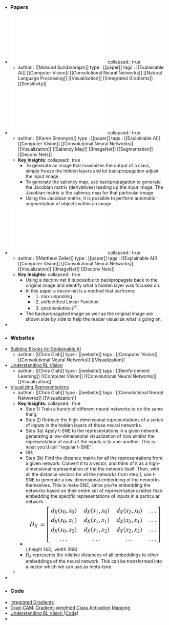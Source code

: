 - ### Papers
- ![Axiomatic Attribution for Deep Networks.pdf](../assets/Axiomatic_Attribution_for_Deep_Networks_1675794540135_0.pdf)
  collapsed:: true
	- author : [[Mukund Sundararajan]]
	  type : [[paper]]
	  tags : [[Explainable AI]] [[Computer Vision]] [[Convolutional Neural Networks]] [[Natural Language Processing]] [[Visualization]] [[Integrated Gradients]] [[Sensitivity]]
- ![Deep Inside Convolutional Networks - Visualising Image Classification Models and Saliency Maps.pdf](../assets/Deep_Inside_Convolutional_Networks_-_Visualising_Image_Classification_Models_and_Saliency_Maps_1675714177817_0.pdf)
  collapsed:: true
	- author : [[Karen Simonyan]]
	  type : [[paper]]
	  tags : [[Explainable AI]] [[Computer Vision]] [[Convolutional Neural Networks]] [[Visualization]] [[Saliency Map]] [[ImageNet]] [[Segmentation]] [[Deconv Nets]]
	- **Key Insights**:
	  collapsed:: true
		- To generate an image that maximizes the output of a class, simply freeze the hidden layers and let backpropagation adjust the input image.
		- To generate the saliency map, use backpropagation to generate the Jacobian matrix (derivatives) leading up the input image.  The Jacobian matrix is the saliency map for that particular image.
		- Using the Jacobian matrix, it is possible to perform automatic segmentation of objects within an image.
- ![Visualizing and Understanding Convolutional Networks.pdf](../assets/Visualizing_and_Understanding_Convolutional_Networks_1675460396745_0.pdf)
  collapsed:: true
	- author : [[Matthew Zeiler]] 
	  type : [[paper]]
	  tags : [[Explainable AI]] [[Computer Vision]] [[Convolutional Neural Networks]] [[Visualization]] [[ImageNet]] [[Deconv Nets]]
	- **Key Insights:**
	  collapsed:: true
		- Using a deconv net it is possible to backpropagate back to the original image and identify what a hidden layer was focused on.
		- In this paper a decov net is a method that performs:
			- 1. max unpooling
			- 2. unRectified Linear Function
			- 3. unconvolution $F^{T}$
		- The backpropagated image as well as the original image are shown side by side to help the reader visualize what is going on.
-
- ### Websites
- [Building Blocks for Explainable AI](https://distill.pub/2018/building-blocks/)
	- author : [[Chris Olah]]
	  type : [[website]] 
	  tags : [[Computer Vision]] [[Convolutional Neural Networks]] [[Visualization]]
- [Understanding RL Vision](https://distill.pub/2020/understanding-rl-vision/)
	- author : [[Chris Olah]] 
	  type : [[website]] 
	  tags : [[Reinforcement Learning]] [[Computer Vision]] [[Convolutional Neural Networks]] [[Visualization]]
- [Visualizing Representations](http://colah.github.io/posts/2015-01-Visualizing-Representations/)
	- author : [[Chris Olah]] 
	  type : [[website]] 
	  tags : [[Convolutional Neural Networks]] [[Visualization]]
	- **Key Insights:**
	  collapsed:: true
		- Step 1) Train a bunch of different neural networks to do the same thing.
		- Step 2) Retrieve the high-dimensional representations of a series of inputs in the hidden layers of those neural networks.
		- Step 3a) Apply t-SNE to the representations in a given network, generating a low-dimensional visualization of how similar the representation of each of the inputs is to one-another. This is what you'd call "regular t-SNE".
		- OR:
		- Step 3b) Find the distance matrix for all the representations from a given network. Convert it to a vector, and think of it as a high-dimensional representation of the the network itself. Then, with all the distance vectors for all the networks from step 1, use t-SNE to generate a low-dimensional embedding of the networks themselves. This is meta-SNE, since you're embedding the networks based on their entire set of representations rather than embedding the specific representations of inputs in a particular network.
		- ![Screen Shot 2023-02-08 at 2.04.35 PM.png](../assets/Screen_Shot_2023-02-08_at_2.04.35_PM_1675883078015_0.png){:height 143, :width 368}
		- $D_{X}$ represents the relative distances of all embeddings to other embeddings of the neural network.  This can be transformed into a vector which we can use as meta-tsne
	-
-
- ### Code
- [Integrated Gradients](https://github.com/ankurtaly/Integrated-Gradients)
- [Grad-CAM: Gradient-weighted Class Activation Mapping](https://github.com/ramprs/grad-cam/)
- [Understanding RL Vision (Code)](https://colab.research.google.com/github/tensorflow/lucid/blob/master/notebooks/misc/rl_util.ipynb)
-